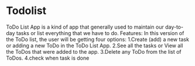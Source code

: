# Todolist
ToDo List App is a kind of app that generally used to maintain our day-to-day tasks or list everything that we have to do. 
Features: In this version of the ToDo list, the user will be getting four options:
1.Create (add) a new task or adding a new ToDo in the ToDo List App. 2.See all the tasks or View all the ToDos that were added to the app. 3.Delete any ToDo from the list of ToDos. 4.check when task is done
